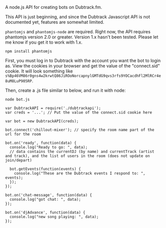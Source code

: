 A node.js API for creating bots on Dubtrack.fm.

This API is just beginning, and since the Dubtrack Javascript API is not documented yet, features are somewhat limited.

`phantomjs` and `phantomjs-node` are required. Right now, the API requires phantomjs version 2.0 or greater. Version 1.x hasn't been tested. Please let me know if you get it to work with 1.x.

```
npm install phantomjs
```

First, you must log in to Dubtrack with the account you want the bot to login as. View the cookies in your browser and get the value of the "connect.sid" cookie. It will look something like `s%Bp46VM86r0gns4w2krwtQ86JiROoNorcapnylGMTdG9qvs3rfs9YOCacdhFl2MlRCr4e8uM8LuP905RP`.

Then, create a .js file similar to below, and run it with node:
```
node bot.js
```

```
var DubtrackAPI = require('./dubtrackapi');
var creds = '...'; // Put the value of the connect.sid cookie here

var bot = new DubtrackAPI(creds);

bot.connect('chillout-mixer'); // specify the room name part of the url for the room

bot.on('ready', function(data) {
  console.log("Ready to go: ", data);
  // data contains the currentDJ (by name) and currentTrack (artist and track), and the list of users in the room (does not update on join/depart)
  
  bot.getEvents(function(events) {
    console.log("These are the Dubtrack events I respond to: ", events);
  });
});

bot.on('chat-message', function(data) {
  console.log("got chat: ", data);
});

bot.on('djAdvance', function(data) {
  console.log("new song playing: ", data);
});
```
